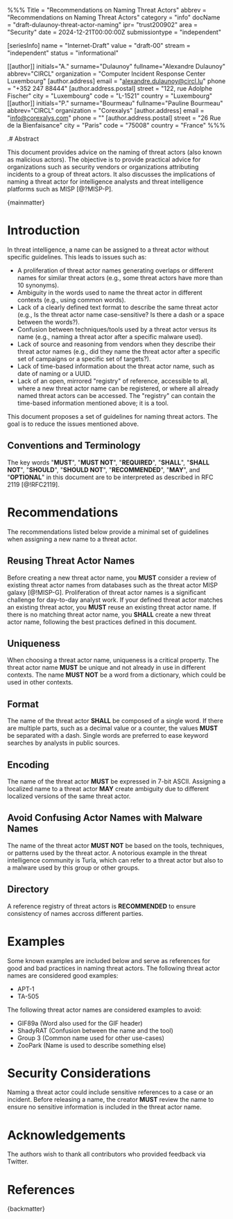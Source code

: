 %%%
Title = "Recommendations on Naming Threat Actors"
abbrev = "Recommendations on Naming Threat Actors"
category = "info"
docName = "draft-dulaunoy-threat-actor-naming"
ipr= "trust200902"
area = "Security"
date = 2024-12-21T00:00:00Z
submissiontype = "independent"

[seriesInfo]
name = "Internet-Draft"
value = "draft-00"
stream = "independent"
status = "informational"

[[author]]
initials="A."
surname="Dulaunoy"
fullname="Alexandre Dulaunoy"
abbrev="CIRCL"
organization = "Computer Incident Response Center Luxembourg"
 [author.address]
 email = "alexandre.dulaunoy@circl.lu"
 phone = "+352 247 88444"
 [author.address.postal]
 street = "122, rue Adolphe Fischer"
 city = "Luxembourg"
 code = "L-1521"
 country = "Luxembourg"
[[author]]
initials="P."
surname="Bourmeau"
fullname="Pauline Bourmeau"
abbrev="CIRCL"
organization = "Corexalys"
 [author.address]
 email = "info@corexalys.com"
 phone = ""
 [author.address.postal]
 street = "26 Rue de la Bienfaisance"
 city = "Paris"
 code = "75008"
 country = "France"
%%%

.# Abstract

This document provides advice on the naming of threat actors (also known as malicious actors).
The objective is to provide practical advice for organizations such as security vendors or organizations attributing
incidents to a group of threat actors. It also discusses the implications of naming a threat actor for intelligence analysts
and threat intelligence platforms such as MISP [@?MISP-P].

{mainmatter}

# Introduction

In threat intelligence, a name can be assigned to a threat actor without specific guidelines. This leads to issues such
as:

- A proliferation of threat actor names generating overlaps or different names for similar threat actors (e.g., some threat actors have more than 10 synonyms).
- Ambiguity in the words used to name the threat actor in different contexts (e.g., using common words).
- Lack of a clearly defined text format to describe the same threat actor (e.g., Is the threat actor name case-sensitive? Is there a dash or a space between the words?).
- Confusion between techniques/tools used by a threat actor versus its name (e.g., naming a threat actor after a specific malware used).
- Lack of source and reasoning from vendors when they describe their threat actor names (e.g., did they name the threat actor after a specific set of campaigns or a specific set of targets?).
- Lack of time-based information about the threat actor name, such as date of naming or a UUID.
- Lack of an open, mirrored "registry" of reference, accessible to all, where a new threat actor name can be registered, or where all already named threat actors can be accessed. The "registry" can contain the time-based information mentioned above; it is a tool.

This document proposes a set of guidelines for naming threat actors. The goal is to reduce the issues mentioned above.


##  Conventions and Terminology

The key words "**MUST**", "**MUST NOT**", "**REQUIRED**", "**SHALL**", "**SHALL NOT**",
"**SHOULD**", "**SHOULD NOT**", "**RECOMMENDED**", "**MAY**", and "**OPTIONAL**" in this
document are to be interpreted as described in RFC 2119 [@!RFC2119].

# Recommendations

The recommendations listed below provide a minimal set of guidelines when assigning a new name to a threat actor.

## Reusing Threat Actor Names

Before creating a new threat actor name, you **MUST** consider a review of existing threat actor names from databases such as the threat actor MISP galaxy [@!MISP-G]. Proliferation of threat actor names is a significant challenge for day-to-day analyst work. If your defined threat actor matches an existing threat actor, you **MUST** reuse an existing threat actor name. If there is no matching threat actor name, you **SHALL** create a new threat actor name, following the best practices defined in this document.

## Uniqueness

When choosing a threat actor name, uniqueness is a critical property. The threat actor name **MUST** be unique and not already in use in different contexts. The name **MUST NOT** be a word from a dictionary, which could be used in other contexts.

## Format

The name of the threat actor **SHALL** be composed of a single word. If there are multiple parts, such as a decimal value or a counter, the values **MUST** be separated with a dash. Single words are preferred to ease keyword searches by analysts in public sources.

## Encoding

The name of the threat actor **MUST** be expressed in 7-bit ASCII. Assigning a localized name to a threat actor **MAY** create ambiguity due to different localized versions of the same threat actor.

## Avoid Confusing Actor Names with Malware Names

The name of the threat actor **MUST NOT** be based on the tools, techniques, or patterns used by the threat actor. A notorious example in the threat intelligence community is Turla, which can refer to a threat actor but also to a malware used by this group or other groups.

## Directory

A reference registry of threat actors is **RECOMMENDED** to ensure consistency of names accross different parties. 

# Examples

Some known examples are included below and serve as references for good and bad practices in naming threat actors. The following threat actor names are considered good examples:

- APT-1
- TA-505

The following threat actor names are considered examples to avoid:

- GIF89a (Word also used for the GIF header)
- ShadyRAT (Confusion between the name and the tool)
- Group 3 (Common name used for other use-cases)
- ZooPark (Name is used to describe something else)

# Security Considerations

Naming a threat actor could include sensitive references to a case or an incident. Before releasing a name, the creator **MUST** review the name to ensure no sensitive information is included in the threat actor name.

# Acknowledgements

The authors wish to thank all contributors who provided feedback via Twitter.

# References


<reference anchor='MISP-P' target='https://github.com/MISP'>
  <front>
   <title>MISP Project - Open Source Threat Intelligence Platform and Open Standards For Threat Information Sharing</title>
   <author initials='' surname='MISP' fullname='MISP Community'></author>
   <date></date>
  </front>
</reference>

<reference anchor='MISP-T' target='https://github.com/MISP/misp-taxonomies'>
  <front>
   <title>MISP Taxonomies - shared and common vocabularies of tags</title>
   <author initials='' surname='MISP' fullname='MISP Community'></author>
   <date></date>
  </front>
</reference>

<reference anchor='MISP-G' target='https://github.com/MISP/misp-galaxy'>
  <front>
   <title>MISP Galaxy - Public repository </title>
   <author initials='' surname='MISP' fullname='MISP Community'></author>
   <date></date>
  </front>
</reference>


{backmatter}
